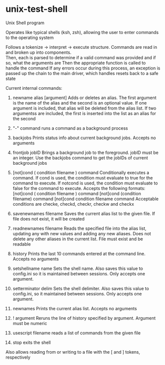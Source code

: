 # unix-test-shell

Unix Shell program

Operates like typical shells (ksh, zsh), allowing the user to enter commands to the operating system

Follows a tokenize -> interpret -> execute structure.  Commands are read in and broken up into components.  
Then, each is parsed to determine if a valid command was provided and if so, what the arguments are
Then the appropriate function is called to handle the command
If any errors occur during this process, an exception is passed up the chain to the main driver, which handles resets back to a safe state

Current internal commands:

1. newname alias [argument]
Adds or deletes an alias.  The first argument is the name of the alias and the second is an optional value.
If one argument is included, that alias will be deleted from the alias list.  If two argumentss are included, the first is inserted into the list as an alias for the second

2. "-" command
runs a command as a background process

3. backjobs
Prints status info about current background jobs.  Accepts no arguments

4. frontjob jobID
Brings a background job to the foreground.
jobID must be an integer.  Use the backjobs command to get the jobIDs of current background jobs

5. [not]cond ( condition filename ) command
Conditionally executes a command.  If cond is used, the condition must evaluate to true for the command to execute.  If notcond is used, the condition must evaluate to false for the command to execute.
Accepts the following formats:
[not]cond ( condition filename ) command
[not]cond (condition filename) command
[not]cond condition filename command
Acceptable conditions are checke, checkd, checkr, checkw and checkx

6. savenewnames filename
Saves the current alias list to the given file.  If file does not exist, it will be created

7. readnewnames filename
Reads the specified file into the alias list, updating any with new values and adding any new aliases.  Does not delete any other aliases in the current list.
File must exist and be readable

8. history
Prints the last 10 commands entered at the command line.  Accepts no arguments

9. setshellname name
Sets the shell name.  Also saves this value to config.ini so it is maintained between sessions.  Only accepts one argument.

10. setterminator delim
Sets the shell delimiter.  Also saves this value to config.ini, so it maintained between sessions.  Only accepts one argument.

11. newnames
Prints the current alias list.  Accepts no arguments

12. ! argument
Reruns the line of history specified by argument.  Argument must be numeric

13. usescript filename
reads a list of commands from the given file

14. stop
exits the shell

Also allows reading from or writing to a file with the [ and ] tokens, respectively
